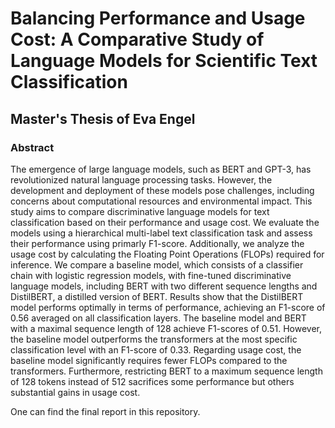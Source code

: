 # Balancing Performance and Usage Cost: A Comparative Study of Language Models for Scientific Text Classification 

## Master's Thesis of Eva Engel 

### Abstract

The emergence of large language models, such as BERT and GPT-3, has revolutionized natural language processing tasks. However, the development and deployment of these models pose challenges, including concerns about computational resources and environmental impact. This study aims to compare discriminative language models for text classification based on their performance and usage cost. We evaluate the models using a hierarchical multi-label text classification task and assess their performance using primarly F1-score. Additionally, we analyze the usage cost by calculating the Floating Point Operations (FLOPs) required for inference. We compare a baseline model, which consists of a classifier chain with logistic regression models, with fine-tuned discriminative language models, including BERT with two different sequence lengths and DistilBERT, a distilled version of BERT. Results show that the DistilBERT model performs optimally in terms of performance, achieving an F1-score of 0.56 averaged on all classification layers. The baseline model and BERT with a maximal sequence length of 128 achieve F1-scores of 0.51. However, the baseline model outperforms the transformers at the most specific classification level with an F1-score of 0.33. Regarding usage cost, the baseline model significantly requires fewer FLOPs compared to the transformers. Furthermore, restricting BERT to a maximum sequence length of 128 tokens instead of 512 sacrifices some performance but others substantial gains in usage cost. 

One can find the final report in this repository. 
